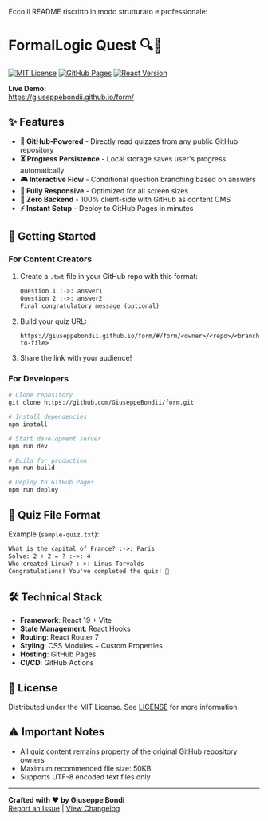 Ecco il README riscritto in modo strutturato e professionale:

# FormalLogic Quest 🔍🚀

[![MIT License](https://img.shields.io/badge/License-MIT-brightgreen.svg)](LICENSE)
[![GitHub Pages](https://img.shields.io/badge/Hosted%20on-GitHub%20Pages-181717.svg)](https://pages.github.com)
[![React Version](https://img.shields.io/badge/React-19-61DAFB.svg)](https://react.dev/)


**Live Demo:**  
https://giuseppebondii.github.io/form/

## ✨ Features

- **📁 GitHub-Powered** - Directly read quizzes from any public GitHub repository
- **⏳ Progress Persistence** - Local storage saves user's progress automatically
- **🎮 Interactive Flow** - Conditional question branching based on answers
- **📱 Fully Responsive** - Optimized for all screen sizes
- **🔐 Zero Backend** - 100% client-side with GitHub as content CMS
- **⚡ Instant Setup** - Deploy to GitHub Pages in minutes

## 🚀 Getting Started

### For Content Creators
1. Create a `.txt` file in your GitHub repo with this format:
   ```txt
   Question 1 :->: answer1
   Question 2 :->: answer2
   Final congratulatory message (optional)
   ```
2. Build your quiz URL:
   ```
   https://giuseppebondii.github.io/form/#/form/<owner>/<repo>/<branch>/<path-to-file>
   ```
3. Share the link with your audience!

### For Developers
```bash
# Clone repository
git clone https://github.com/GiuseppeBondii/form.git

# Install dependencies
npm install

# Start development server
npm run dev

# Build for production
npm run build

# Deploy to GitHub Pages
npm run deploy
```

## 🧩 Quiz File Format
Example (`sample-quiz.txt`):
```txt
What is the capital of France? :->: Paris
Solve: 2 + 2 = ? :->: 4
Who created Linux? :->: Linus Torvalds
Congratulations! You've completed the quiz! 🎉
```

## 🛠️ Technical Stack

- **Framework**: React 19 + Vite
- **State Management**: React Hooks
- **Routing**: React Router 7
- **Styling**: CSS Modules + Custom Properties
- **Hosting**: GitHub Pages
- **CI/CD**: GitHub Actions

## 📄 License

Distributed under the MIT License. See [LICENSE](LICENSE) for more information.

## ⚠️ Important Notes

- All quiz content remains property of the original GitHub repository owners
- Maximum recommended file size: 50KB
- Supports UTF-8 encoded text files only

---

**Crafted with ❤️ by Giuseppe Bondi**  
[Report an Issue](https://github.com/GiuseppeBondii/form/issues) | [View Changelog](CHANGELOG.md)
